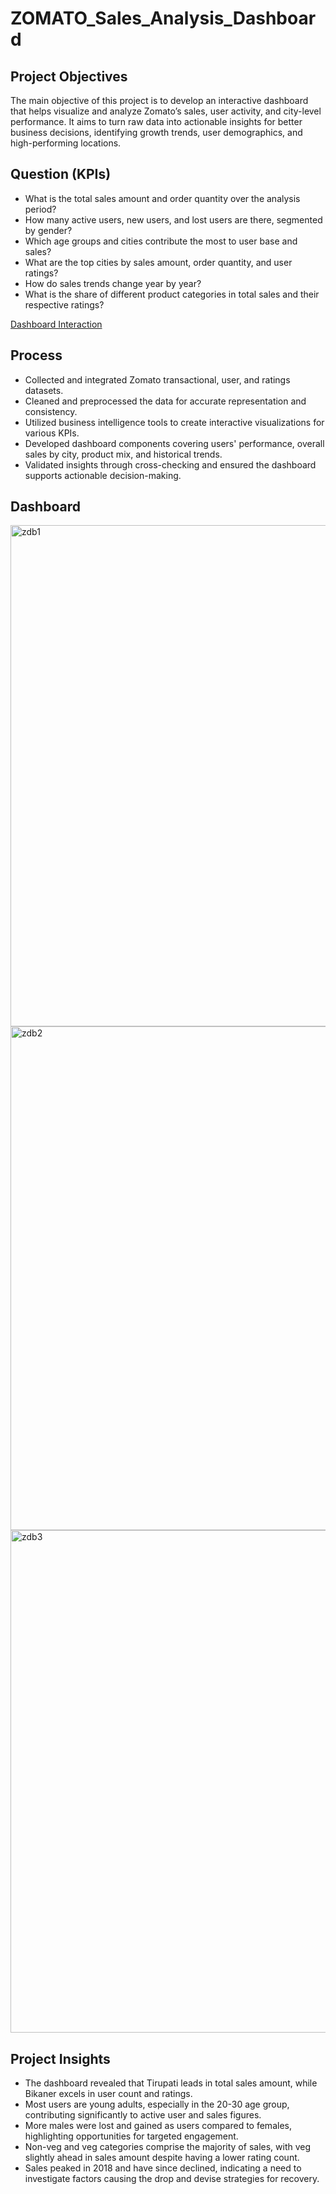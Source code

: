 # ZOMATO_Sales_Analysis_Dashboard
## Project Objectives
The main objective of this project is to develop an interactive dashboard that helps visualize and analyze Zomato’s sales, user activity, and city-level performance. It aims to turn raw data into actionable insights for better business decisions, identifying growth trends, user demographics, and high-performing locations.

## Question (KPIs)
- What is the total sales amount and order quantity over the analysis period?
- How many active users, new users, and lost users are there, segmented by gender?
- Which age groups and cities contribute the most to user base and sales?
- What are the top cities by sales amount, order quantity, and user ratings?
- How do sales trends change year by year?
- What is the share of different product categories in total sales and their respective ratings?

<a href = "https://github.com/YashWalde/Pizza_Sales_Analysis_Exl_Dashboard/blob/main/Screenshot_Db.png"> Dashboard Interaction </a>
## Process
- Collected and integrated Zomato transactional, user, and ratings datasets.
- Cleaned and preprocessed the data for accurate representation and consistency.
- Utilized business intelligence tools to create interactive visualizations for various KPIs.
- Developed dashboard components covering users' performance, overall sales by city, product mix, and historical trends.
- Validated insights through cross-checking and ensured the dashboard supports actionable decision-making.

## Dashboard
<img width="1452" height="802" alt="zdb1" src="https://github.com/user-attachments/assets/a8ca8a21-3099-419a-850e-db0a02651388" />
<img width="1448" height="806" alt="zdb2" src="https://github.com/user-attachments/assets/6bb79ace-9d2e-4445-9e97-9cb842af342d" />
<img width="1454" height="804" alt="zdb3" src="https://github.com/user-attachments/assets/6c88071c-0294-4d0e-bbd4-5c9cad31eff2" />

## Project Insights 
- The dashboard revealed that Tirupati leads in total sales amount, while Bikaner excels in user count and ratings.
- Most users are young adults, especially in the 20-30 age group, contributing significantly to active user and sales figures.
- More males were lost and gained as users compared to females, highlighting opportunities for targeted engagement.
- Non-veg and veg categories comprise the majority of sales, with veg slightly ahead in sales amount despite having a lower rating count.
- Sales peaked in 2018 and have since declined, indicating a need to investigate factors causing the drop and devise strategies for recovery.
